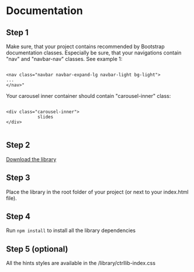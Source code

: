 <h1>Documentation</h1>

<h2>Step 1</h2>
<p>Make sure, that your project contains recommended by Bootstrap documentation classes. Especially be sure, that your navigations contain "nav" and "navbar-nav" classes. See example 1:</p>
<code>
&#60;nav class="navbar navbar-expand-lg navbar-light bg-light">
...
&#60;/nav>"
</code>

<p>Your carousel inner container should contain "carousel-inner" class:</p>
<code>
&#60;div class="carousel-inner">
            slides
&#60;/div>

</code>

<h2>Step 2</h2>
<a href="https://anotherelijah.github.io/ctrl-lib.zip">Download the library</a>

<h2>Step 3</h2>

Place the library in the root folder of your project (or next to your index.html file).

<h2>Step 4</h2>
Run <code>npm install</code> to install all the library dependencies

<h2>Step 5 (optional)</h2>
<p>All the hints styles are available in the /library/ctrllib-index.css</p>
